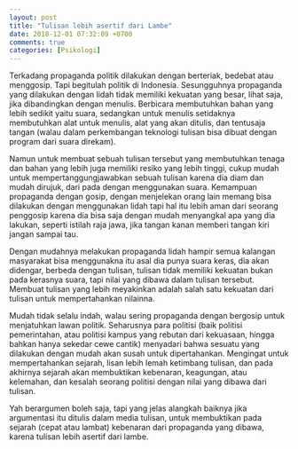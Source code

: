 ```yaml
---
layout: post
title: "Tulisan lebih asertif dari Lambe"
date: 2018-12-01 07:32:09 +0700
comments: true
categories: [Psikologi]
---
```

Terkadang propaganda politik dilakukan dengan berteriak, bedebat atau menggosip.
Tapi begitulah politik di Indonesia. Sesungguhnya propaganda yang dilakukan dengan
lidah tidak memiliki kekuatan yang besar, lihat saja, jika dibandingkan dengan menulis.
Berbicara membutuhkan bahan yang lebih sedikit yaitu suara, sedangkan untuk menulis setidaknya
membutuhkan alat untuk menulis, alat yang akan ditulis, dan tentusaja tangan (walau dalam
perkembangan teknologi tulisan bisa dibuat dengan program dari suara direkam).

Namun untuk membuat sebuah tulisan tersebut yang membutuhkan tenaga dan bahan yang lebih
juga memiliki resiko yang lebih tinggi, cukup mudah untuk mempertanggungjawabkan
sebuah tulisan karena dia diam dan mudah dirujuk, dari pada dengan menggunakan
suara. Kemampuan propaganda dengan gosip, dengan menjelekan orang lain memang
bisa dilakukan dengan menggunakan lidah tapi hal itu lebih aman dari seorang penggosip
karena dia bisa saja dengan mudah menyangkal apa yang dia lakukan, seperti istilah
raja jawa, jika tangan kanan memberi tangan kiri jangan sampai tau.

Dengan mudahnya melakukan propaganda lidah hampir semua kalangan masyarakat
bisa menggunakna itu asal dia punya suara keras, dia akan didengar, berbeda dengan
tulisan, tulisan tidak memiliki kekuatan bukan pada kerasnya suara, tapi nilai yang
dibawa dalam tulisan tersebut. Membuat tulisan yang lebih meyakinkan adalah salah satu
kekuatan dari tulisan untuk mempertahankan nilainna.

Mudah tidak selalu indah, walau sering propaganda dengan bergosip untuk menjatuhkan lawan politik.
Seharusnya para politisi (baik politisi pemerintahan, atau politisi kampus yang rebutan dari kekuasaan,
hingga bahkan hanya sekedar cewe cantik) menyadari bahwa sesuatu yang dilakukan dengan mudah
akan susah untuk dipertahankan. Mengingat untuk mempertahankan sejarah, lisan lebih lemah ketimbang
tulisan, dan pada akhirnya sejarah akan membuktikan kebenaran, keagungan, atau kelemahan, dan kesalah
seorang politisi dengan nilai yang dibawa dari tulisan.

Yah berargumen boleh saja, tapi yang jelas alangkah baiknya jika argumentasi itu
ditulis dalam media tulisan, untuk membuktikan pada sejarah (cepat atau lambat)
kebenaran dari propaganda yang dibawa, karena tulisan lebih asertif dari lambe.
